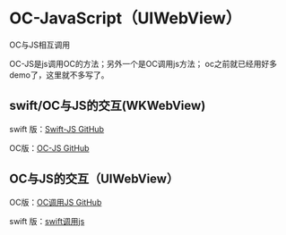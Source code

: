 # OC-JavaScript（UIWebView）
OC与JS相互调用

OC-JS是js调用OC的方法；另外一个是OC调用js方法；
oc之前就已经用好多demo了，这里就不多写了。


swift/OC与JS的交互(WKWebView)
---

swift 版：[Swift-JS GitHub](https://github.com/xyqjcdd/WKWebJSSwift.git)

OC版：[OC-JS GitHub](https://github.com/xyqjcdd/WKWebJSOC.git)

OC与JS的交互（UIWebView）
---

OC版：[OC调用JS GitHub](https://github.com/xyqjcdd/OC-JavaScript.git)

swift 版：[swift调用js](https://github.com/xyqjcdd/swift-js.git)
